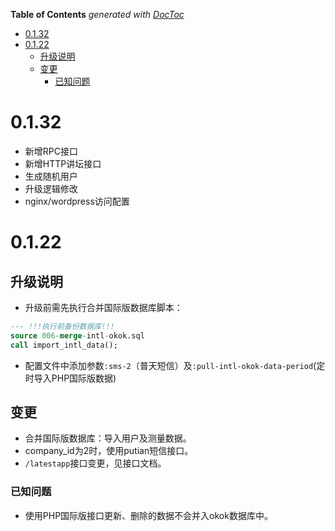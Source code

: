 <!-- START doctoc generated TOC please keep comment here to allow auto update -->
<!-- DON'T EDIT THIS SECTION, INSTEAD RE-RUN doctoc TO UPDATE -->
**Table of Contents**  *generated with [DocToc](https://github.com/thlorenz/doctoc)*

- [0.1.32](#0132)
- [0.1.22](#0122)
  - [升级说明](#%E5%8D%87%E7%BA%A7%E8%AF%B4%E6%98%8E)
  - [变更](#%E5%8F%98%E6%9B%B4)
    - [已知问题](#%E5%B7%B2%E7%9F%A5%E9%97%AE%E9%A2%98)

<!-- END doctoc generated TOC please keep comment here to allow auto update -->

# 0.1.32
* 新增RPC接口
* 新增HTTP讲坛接口
* 生成随机用户
* 升级逻辑修改
* nginx/wordpress访问配置


# 0.1.22

## 升级说明
* 升级前需先执行合并国际版数据库脚本：


```sql
--- !!!执行前备份数据库!!!
source 006-merge-intl-okok.sql
call import_intl_data();
```

* 配置文件中添加参数`:sms-2`（普天短信）及`:pull-intl-okok-data-period`(定时导入PHP国际版数据)


## 变更
* 合并国际版数据库：导入用户及测量数据。
* company_id为2时，使用putian短信接口。
* `/latestapp`接口变更，见接口文档。

### 已知问题
* 使用PHP国际版接口更新、删除的数据不会并入okok数据库中。
